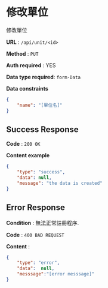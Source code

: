 # 修改單位

修改單位

**URL** : `/api/unit/<id>`

**Method** : `PUT`

**Auth required** : YES

**Data type required**: `form-Data`

**Data constraints**

```json
{
    "name": "[單位名]"
}

```

## Success Response

**Code** : `200 OK`

**Content example**

```json
{
    "type": "success",
    "data": null,
    "message": "the data is created"
}
```

## Error Response

**Condition** : 無法正常註冊程序.

**Code** : `400 BAD REQUEST`

**Content** :

```json
{
    "type": "error",
    "data":  null,
    "messsage":"[error messsage]"
}
```
